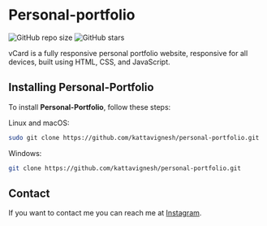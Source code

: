 # Personal-portfolio

![GitHub repo size](https://img.shields.io/github/repo-size/kattavignesh/personal-portfolio)
![GitHub stars](https://img.shields.io/github/stars/kattavignesh/personal-portfolio?style=social)

vCard is a fully responsive personal portfolio website, responsive for all devices, built using HTML, CSS, and JavaScript.


## Installing Personal-Portfolio

To install **Personal-Portfolio**, follow these steps:

Linux and macOS:

```bash
sudo git clone https://github.com/kattavignesh/personal-portfolio.git
```

Windows:

```bash
git clone https://github.com/kattavignesh/personal-portfolio.git
```

## Contact

If you want to contact me you can reach me at [Instagram](https://www.instagram.com/vigneshh.20).
